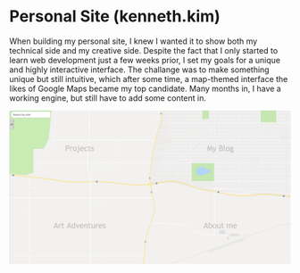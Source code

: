 # Personal Site (kenneth.kim)
When building my personal site, I knew I wanted it to show both my technical side and my creative side. Despite the fact that I only started to learn web development just a few weeks prior, I set my goals for a unique and highly interactive interface. The challange was to make something unique but still intuitive, which after some time, a map-themed interface the likes of Google Maps became my top candidate. Many months in, I have a working engine, but still have to add some content in.

![alt text](/preview.png "Preview picture")
